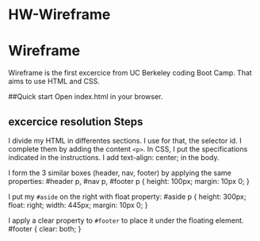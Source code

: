 # HW-Wireframe
# Wireframe

Wireframe is the first excercice from UC Berkeley coding Boot Camp.
That aims to use HTML and CSS.

##Quick start
Open index.html in your browser.

## excercice resolution Steps 
I divide my HTML in differentes sections. I use for that, the selector id. 
I complete them by adding the content `<p>`. 
In CSS, I put the specifications indicated in the instructions.
I add text-align: center; in the body.

I form the 3 similar boxes (header, nav, footer) by applying the same properties: 
#header p, #nav p, #footer p {
  height: 100px;
  margin: 10px 0;
}

I put my `#aside` on the right with float property:
#aside p {
  height: 300px;
  float: right;
  width: 445px;
  margin: 10px 0;
}

I apply a clear property to `#footer` to place it under the floating element. 
#footer {
  clear: both;
}

